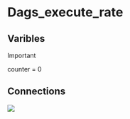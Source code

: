 # Dags_execute_rate
## Varibles
> [!IMPORTANT]
> counter = 0
## Connections
![](../blob/main/connection_settings.PNG)
